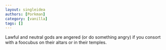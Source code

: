 ```yaml
---
layout: singleidea
authors: [Porkman]
category: [vanilla]
tags: []
---
```

Lawful and neutral gods are angered (or do something angry) if you consort with a foocubus on their altars or in their temples.
